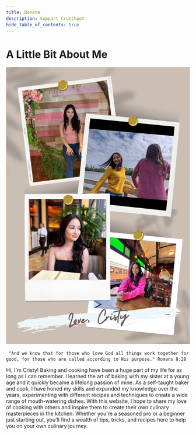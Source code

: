 ```yaml
---
title: Donate
description: Support Crunchpot
hide_table_of_contents: true
---
```

# A Little Bit About Me

![cristy](./collage.png)

<!-- 
<p>{`Hi, I'm Cristy! I'm a passionate cook and food enthusiast. I started baking at a young age with my sister and it quickly became a lifelong passion of mine.`}</p>

<p>{`I created this website to share my love of cooking with others and inspire them to get into the kitchen and start experimenting with different ingredients and flavors. Here, you'll find healthy recipes, cooking tips, and all sorts of culinary inspiration.`}</p> -->
     "And we know that for those who love God all things work together for good, for those who are called according to His purpose." Romans 8:28

<!-- Hi, I'm Cristy! The creator of the CrunchPot. Baking and cooking have been a huge part of my life for as long as I can remember. I learned the art of baking with my sister at a young age and it quickly became a lifelong passion of mine. As a self-taught baker and cook, I have honed my skills and expanded my knowledge over the years, experimenting with different recipes and techniques to create a wide range of mouth-watering dishes. With this website, I hope to share my love of cooking and baking with others and inspire them to create their own culinary masterpieces in the kitchen. Whether you're a seasoned pro or a beginner just starting out, you'll find a wealth of tips, tricks, and recipes here to help you on your own culinary journey. So join me in the kitchen and let the magic of cooking and baking bring joy and deliciousness to your life through the Crunchpot. -->
 <span class="fantasy">Hi, I'm Cristy! Baking and cooking have been a huge part of my life for as long as I can remember. I learned the art of baking with my sister at a young age and it quickly became a lifelong passion of mine. As a self-taught baker and cook, I have honed my skills and expanded my knowledge over the years, experimenting with different recipes and techniques to create a wide range of mouth-watering dishes. With this website, I hope to share my love of cooking with others and inspire them to create their own culinary masterpieces in the kitchen. Whether you're a seasoned pro or a beginner just starting out, you'll find a wealth of tips, tricks, and recipes here to help you on your own culinary journey. </span>
